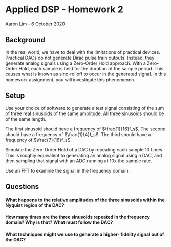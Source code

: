 # Applied DSP - Homework 2
Aaron Lim - 6 October 2020

## Background
In the real world, we have to deal with the limitations of practical devices. Practical DACs do not generate Dirac pulse train outputs. Instead, they generate analog signals using a Zero-Order Hold approach. With a Zero-Order Hold, each sample is held for the duration of the sample period. This causes what is known as sinc-rolloff to occur in the generated signal. In this homework assignment, you will investigate this phenomenon.

## Setup
Use your choice of software to generate a test signal consisting of the sum of three real sinusoids of the same amplitude. All three sinusoids should be of the same length.

The first sinusoid should have a frequency of $\frac{1}{16}f_s$. The second should have a frequency of $\frac{1}{4}f_s$. The third should have a frequency of $\frac{7}{16}f_s$.

Simulate the Zero-Order Hold of a DAC by repeating each sample 10 times. This is roughly equivalent to generating an analog signal using a DAC, and then sampling that signal with an ADC running at 10x the sample rate.

Use an FFT to examine the signal in the frequency domain.

## Questions
#### What happens to the relative amplitudes of the three sinusoids within the Nyquist region of the DAC?

#### How many times are the three sinusoids repeated in the frequency domain? Why is that? What must follow the DAC?

#### What techniques might we use to generate a higher- fidelity signal out of the DAC?